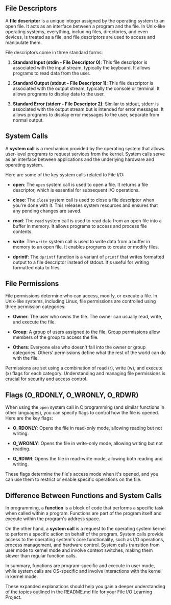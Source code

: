 ## File Descriptors

A **file descriptor** is a unique integer assigned by the operating system to an open file. It acts as an interface between a program and the file. In Unix-like operating systems, everything, including files, directories, and even devices, is treated as a file, and file descriptors are used to access and manipulate them.

File descriptors come in three standard forms:

1. **Standard Input (stdin - File Descriptor 0)**: This file descriptor is associated with the input stream, typically the keyboard. It allows programs to read data from the user.

2. **Standard Output (stdout - File Descriptor 1)**: This file descriptor is associated with the output stream, typically the console or terminal. It allows programs to display data to the user.

3. **Standard Error (stderr - File Descriptor 2)**: Similar to stdout, stderr is associated with the output stream but is intended for error messages. It allows programs to display error messages to the user, separate from normal output.

## System Calls

A **system call** is a mechanism provided by the operating system that allows user-level programs to request services from the kernel. System calls serve as an interface between applications and the underlying hardware and operating system.

Here are some of the key system calls related to File I/O:

- **open**: The `open` system call is used to open a file. It returns a file descriptor, which is essential for subsequent I/O operations.

- **close**: The `close` system call is used to close a file descriptor when you're done with it. This releases system resources and ensures that any pending changes are saved.

- **read**: The `read` system call is used to read data from an open file into a buffer in memory. It allows programs to access and process file contents.

- **write**: The `write` system call is used to write data from a buffer in memory to an open file. It enables programs to create or modify files.

- **dprintf**: The `dprintf` function is a variant of `printf` that writes formatted output to a file descriptor instead of stdout. It's useful for writing formatted data to files.

## File Permissions

File permissions determine who can access, modify, or execute a file. In Unix-like systems, including Linux, file permissions are controlled using three permission categories:

- **Owner**: The user who owns the file. The owner can usually read, write, and execute the file.

- **Group**: A group of users assigned to the file. Group permissions allow members of the group to access the file.

- **Others**: Everyone else who doesn't fall into the owner or group categories. Others' permissions define what the rest of the world can do with the file.

Permissions are set using a combination of read (r), write (w), and execute (x) flags for each category. Understanding and managing file permissions is crucial for security and access control.

## Flags (O_RDONLY, O_WRONLY, O_RDWR)

When using the `open` system call in C programming (and similar functions in other languages), you can specify flags to control how the file is opened. Here are the key flags:

- **O_RDONLY**: Opens the file in read-only mode, allowing reading but not writing.

- **O_WRONLY**: Opens the file in write-only mode, allowing writing but not reading.

- **O_RDWR**: Opens the file in read-write mode, allowing both reading and writing.

These flags determine the file's access mode when it's opened, and you can use them to restrict or enable specific operations on the file.

## Difference Between Functions and System Calls

In programming, a **function** is a block of code that performs a specific task when called within a program. Functions are part of the program itself and execute within the program's address space.

On the other hand, a **system call** is a request to the operating system kernel to perform a specific action on behalf of the program. System calls provide access to the operating system's core functionality, such as I/O operations, process management, and hardware control. System calls transition from user mode to kernel mode and involve context switches, making them slower than regular function calls.

In summary, functions are program-specific and execute in user mode, while system calls are OS-specific and involve interactions with the kernel in kernel mode.

These expanded explanations should help you gain a deeper understanding of the topics outlined in the README.md file for your File I/O Learning Project.
